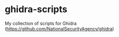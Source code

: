 # ghidra-scripts
My collection of scripts for Ghidra (https://github.com/NationalSecurityAgency/ghidra)
